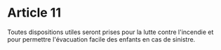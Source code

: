 # Article 11

Toutes dispositions utiles seront prises pour la lutte contre l'incendie et pour permettre l'évacuation facile des enfants en cas de sinistre.
